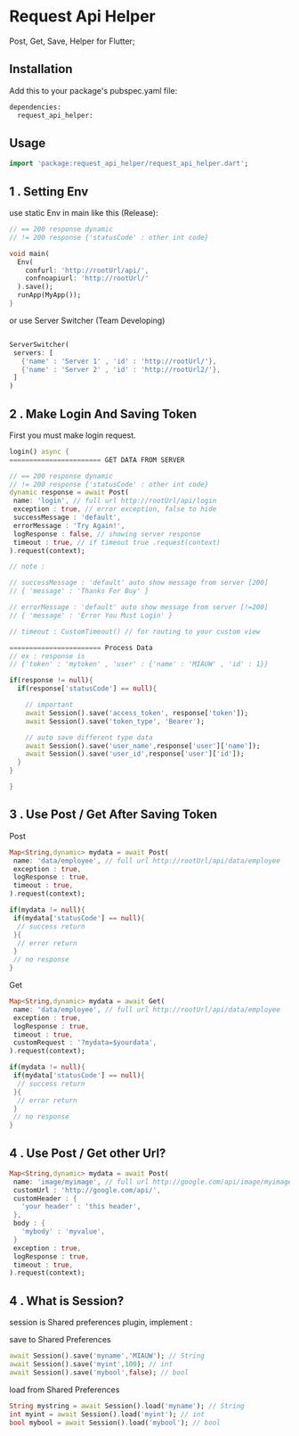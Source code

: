 # Request Api Helper

Post, Get, Save, Helper for Flutter;

## Installation

Add this to your package's pubspec.yaml file:

```bash
dependencies:
  request_api_helper:
```

## Usage

```dart
import 'package:request_api_helper/request_api_helper.dart';
```

## 1 . Setting Env
use static Env in main like this (Release):

```dart
// == 200 response dynamic
// != 200 response {'statusCode' : other int code}

void main(
  Env(
    confurl: 'http://rootUrl/api/',
    confnoapiurl: 'http://rootUrl/'
  ).save();
  runApp(MyApp());
}

```

or use Server Switcher (Team Developing)

```dart

ServerSwitcher(
 servers: [
   {'name' : 'Server 1' , 'id' : 'http://rootUrl/'},
   {'name' : 'Server 2' , 'id' : 'http://rootUrl2/'},
 ]
)

```

## 2 . Make Login And Saving Token
First you must make login request.

```dart
login() async {
======================= GET DATA FROM SERVER

// == 200 response dynamic
// != 200 response {'statusCode' : other int code}
dynamic response = await Post( 
 name: 'login', // full url http://rootUrl/api/login
 exception : true, // error exception, false to hide
 successMessage : 'default',
 errorMessage : 'Try Again!',
 logResponse : false, // showing server response
 timeout : true, // if timeout true .request(context)
).request(context); 

// note : 

// successMessage : 'default' auto show message from server [200]
// { 'message' : 'Thanks For Buy' }

// errorMessage : 'default' auto show message from server [!=200]
// { 'message' : 'Error You Must Login' }

// timeout : CustomTimeout() // for routing to your custom view

======================= Process Data
// ex : response is 
// {'token' : 'mytoken' , 'user' : {'name' : 'MIAUW' , 'id' : 1}}

if(response != null){
  if(response['statusCode'] == null){

    // important
    await Session().save('access_token', response['token']);
    await Session().save('token_type', 'Bearer');

    // auto save different type data
    await Session().save('user_name',response['user']['name']);
    await Session().save('user_id',response['user']['id']);
  }
}

}
```

## 3 . Use Post / Get After Saving Token

Post

```dart
Map<String,dynamic> mydata = await Post( 
 name: 'data/employee', // full url http://rootUrl/api/data/employee
 exception : true,
 logResponse : true,
 timeout : true, 
).request(context); 

if(mydata != null){
 if(mydata['statusCode'] == null){
  // success return
 }{
  // error return
 }
 // no response
}

```

Get

```dart
Map<String,dynamic> mydata = await Get( 
 name: 'data/employee', // full url http://rootUrl/api/data/employee
 exception : true,
 logResponse : true,
 timeout : true, 
 customRequest : '?mydata=$yourdata',
).request(context); 

if(mydata != null){
 if(mydata['statusCode'] == null){
  // success return
 }{
  // error return
 }
 // no response
}

```

## 4 . Use Post / Get other Url?


```dart
Map<String,dynamic> mydata = await Post( 
 name: 'image/myimage', // full url http://google.com/api/image/myimage
 customUrl : 'http://google.com/api/',
 customHeader : {
   'your header' : 'this header',
 },
 body : {
   'mybody' : 'myvalue',
 }
 exception : true,
 logResponse : true,
 timeout : true, 
).request(context); 
```

## 4 . What is Session?

session is Shared preferences plugin, implement :

save to Shared Preferences
```dart
await Session().save('myname','MIAUW'); // String
await Session().save('myint',100); // int
await Session().save('mybool',false); // bool

```

load from Shared Preferences
```dart
String mystring = await Session().load('myname'); // String
int myint = await Session().load('myint'); // int
bool mybool = await Session().load('mybool'); // bool
